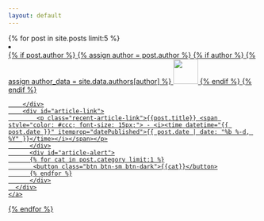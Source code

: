 ```yaml
---
layout: default
---
```


<div class="main">
  {% for post in site.posts limit:5 %}
  <li class="article-card">
    <a href="{{post.url}}" class="article-card-link">
      <div id="article-container">
        <div id="article-img">
          {% if post.author %}
            {% assign author = post.author %}
            {% if author %}
             {% assign author_data = site.data.authors[author] %}
             <img
              src="{{site.url}}{{site.baseurl}}/assets/img/authors/{{author_data.avatar}}"
              width="50px"
              height="50px"
           />
            {% endif %}
          {% endif %}
  
        </div>
        <div id="article-link">
            <p class="recent-article-link">{{post.title}} <span style="color: #ccc; font-size: 15px;"> - <i><time datetime="{{ post.date }}" itemprop="datePublished">{{ post.date | date: "%b %-d, %Y" }}</time></i></span></p>
          </div>
          <div id="article-alert">
          {% for cat in post.category limit:1 %}
           <button class="btn btn-sm btn-dark">{{cat}}</button>
          {% endfor %}
          </div>
      </div>
    </a>
  </li>
  {% endfor %}
</div>
